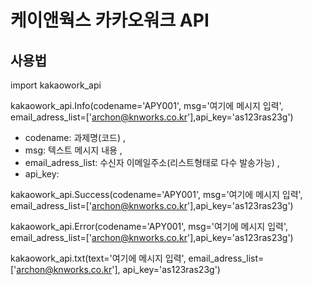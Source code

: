 # 케이앤웍스 카카오워크 API

## 사용법
import kakaowork_api

kakaowork_api.Info(codename='APY001', msg='여기에 메시지 입력', email_adress_list=['archon@knworks.co.kr'],api_key='as123ras23g')
- codename: 과제명(코드) ,
- msg: 텍스트 메시지 내용 ,
- email_adress_list: 수신자 이메일주소(리스트형태로 다수 발송가능) ,
- api_key: 



kakaowork_api.Success(codename='APY001', msg='여기에 메시지 입력', email_adress_list=['archon@knworks.co.kr'],api_key='as123ras23g')

kakaowork_api.Error(codename='APY001', msg='여기에 메시지 입력', email_adress_list=['archon@knworks.co.kr'],api_key='as123ras23g')

kakaowork_api.txt(text='여기에 메시지 입력', email_adress_list=['archon@knworks.co.kr'], api_key='as123ras23g')
